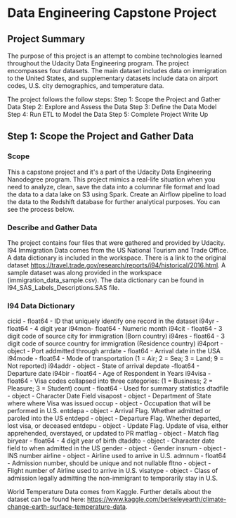 # Data Engineering Capstone Project

## Project Summary

The purpose of this project is an attempt to combine technologies learned throughout the Udacity Data Engineering program. The project encompasses four datasets. The main dataset includes data on immigration to the United States, and supplementary datasets include data on airport codes, U.S. city demographics, and temperature data.

The project follows the follow steps:
Step 1: Scope the Project and Gather Data
Step 2: Explore and Assess the Data
Step 3: Define the Data Model
Step 4: Run ETL to Model the Data
Step 5: Complete Project Write Up

## Step 1: Scope the Project and Gather Data

### Scope

This a capstone project and it's a part of the Udacity Data Engineering Nanodegree program. This project mimics a real-life situation when you need to analyze, clean, save the data into a columnar file format and load the data to a data lake on S3 using Spark. Create an Airflow pipeline to load the data to the Redshift database for further analytical purposes. You can see the process below.

### Describe and Gather Data

The project contains four files that were gathered and provided by Udacity.
I94 Immigration Data comes from the US National Tourism and Trade Office. A data dictionary is included in the workspace. There is a link to the original dataset https://travel.trade.gov/research/reports/i94/historical/2016.html. A sample dataset was along provided in the workspace (immigration_data_sample.csv). The data dictionary can be found in I94_SAS_Labels_Descriptions.SAS file.

### I94 Data Dictionary

cicid - float64 - ID that uniquely identify one record in the dataset
i94yr - float64 - 4 digit year
i94mon- float64 - Numeric month
i94cit - float64 - 3 digit code of source city for immigration (Born country)
i94res - float64 - 3 digit code of source country for immigration (Residence country)
i94port - object - Port addmitted through
arrdate - float64 - Arrival date in the USA
i94mode - float64 - Mode of transportation (1 = Air; 2 = Sea; 3 = Land; 9 = Not reported)
i94addr - object - State of arrival
depdate -float64 - Departure date
i94bir - float64 - Age of Respondent in Years
i94visa - float64 - Visa codes collapsed into three categories: (1 = Business; 2 = Pleasure; 3 = Student)
count - float64 - Used for summary statistics
dtadfile - object - Character Date Field
visapost - object - Department of State where where Visa was issued
occup - object - Occupation that will be performed in U.S.
entdepa - object - Arrival Flag. Whether admitted or paroled into the US
entdepd - object - Departure Flag. Whether departed, lost visa, or deceased
entdepu - object - Update Flag. Update of visa, either apprehended, overstayed, or updated to PR
matflag - object - Match flag
biryear - float64 - 4 digit year of birth
dtaddto - object - Character date field to when admitted in the US
gender - object - Gender
insnum - object - INS number
airline - object - Airline used to arrive in U.S.
admnum - float64 - Admission number, should be unique and not nullable
fltno - object - Flight number of Airline used to arrive in U.S.
visatype - object - Class of admission legally admitting the non-immigrant to temporarily stay in U.S.

World Temperature Data comes from Kaggle. Further details about the dataset can be found here: https://www.kaggle.com/berkeleyearth/climate-change-earth-surface-temperature-data.
